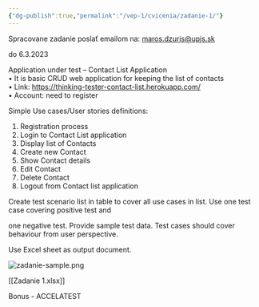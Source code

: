 ```yaml
---
{"dg-publish":true,"permalink":"/vep-1/cvicenia/zadanie-1/"}
---
```


Spracovane zadanie poslať emailom na: maros.dzuris@upjs.sk

do 6.3.2023

Application under test – Contact List Application  
• It is basic CRUD web application for keeping the list of contacts  
• Link: https://thinking-tester-contact-list.herokuapp.com/  
• Account: need to register

Simple Use cases/User stories definitions:  
1. Registration process  
1. Login to Contact List application  
2. Display list of Contacts  
3. Create new Contact  
4. Show Contact details  
5. Edit Contact  
6. Delete Contact  
7. Logout from Contact list application  

Create test scenario list in table to cover all use cases in list. Use one test case covering positive test and  

one negative test. Provide sample test data. Test cases should cover behaviour from user perspective.  

Use Excel sheet as output document.

![zadanie-sample.png](/img/user/VEP1/assets/zadanie-sample.png)

[[Zadanie 1.xlsx]]

Bonus - ACCELATEST 